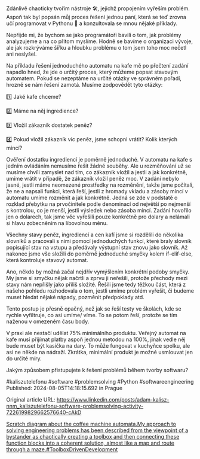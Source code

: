 Zdánlivě chaoticky tvořím nástroje 🛠️, jejichž propojením vyřeším problém. Aspoň tak byl popsán můj proces řešení jednou paní, která se teď zrovna učí programovat v Pythonu 🐍  a konzultovala se mnou nějaké příklady.


Nepřijde mi, že bychom se jako programátoři bavili o tom, jak problémy analyzujeme a na co přitom myslíme. Hodně se bavíme o organizaci vývoje, ale jak rozkrýváme šířku a hloubku problému o tom jsem toho moc nečetl ani neslyšel.


Na příkladu řešení jednoduchého automatu na kafe mě po přečtení zadání napadlo hned, že jde o určitý proces, který můžeme popsat stavovým automatem. Pokud se nezeptáme na určité otázky ve správném pořadí, hrozně se nám řešení zamotá. Musíme zodpovědět tyto otázky:


1️⃣ Jaké kafe chceme?

2️⃣ Máme na něj ingredience?

3️⃣ Vložil zákazník dostatek peněz?

4️⃣ Pokud vložil zákazník víc peněz, jsme schopni vrátit? Kolik kterých mincí?


Ověření dostatku ingrediencí je poměrně jednoduché. V automatu na kafe s jedním ovládáním nemusíme řešit žádné souběhy. Ale u rozměňování už se musíme chvíli zamyslet nad tím, co zákazník vložil a jestli a jak konkrétně, umíme vrátit v případě, že zákazník vložil peněz moc. V zadání nebylo jasné, jestli máme neomezené prostředky na rozměnění, takže jsme počítali, že ne a napsali funkci, která řeší, jestli z hromady vkladu a zásoby mincí v automatu umíme rozměnit a jak konkrétně. Jedná se zde v podstatě o rozklad přebytku na prvočinitele podle denominací od největší po nejmenší s kontrolou, co je menší, jestli výsledek nebo zásoba mincí. Zadání hovořilo jen o dolarech, tak jsme věc vyřešili pouze konkrétně pro dolary a nelámali si hlavu zobecněním na libovolnou měnu.


Všechny stavy peněz, ingrediencí a cen kafí jsme si rozdělili do několika slovníků a pracovali s nimi pomocí jednoduchých funkcí, které braly slovník popisující stav na vstupu a předávaly výstupní stav znovu jako slovník. Až nakonec jsme vše složili do poměrně jednoduché smyčky kolem if-elif-else, která kontroluje stavový automat.


Ano, někdo by možná začal nejdřív vymýšlením konkrétní podoby smyčky. My jsme si smyčku nějak načrtli a zprvu ji neřešili, protože přechody mezi stavy nám nepřišly jako příliš složité. Řešili jsme tedy těžkou část, která z našeho pohledu rozhodovala o tom, jestli umíme problém vyřešit, či budeme muset hledat nějaké nápady, pozměnit předpoklady atd.


Tento postup je přesně opačný, než jak se řeší testy ve školách, kde se rychle vyfiltruje, co asi umíme/ víme. To se potom řeší, protože se tím naženou v omezeném času body.

V praxi ale nestačí udělat 75% minimálního produktu. Veřejný automat na kafe musí přijímat platby aspoň jednou metodou na 100%, jinak vedle něj bude muset být kasička na dary. To může fungovat v kuchyňce spolku, ale asi ne někde na nádraží. Zkrátka, minimální produkt je možné usmlouvat jen do určité míry.


Jakým způsobem přistupujete k řešení problémů během tvorby softwaru?


#kaliszutelefonu #software #problemsolving #Python #softwareengineering
Published: 2024-08-05T14:18:15.692 in Prague

Original article URL: https://www.linkedin.com/posts/adam-kalisz-nnm_kaliszutelefonu-software-problemsolving-activity-7226199829662576640-cAkD

[Scratch diagram about the coffee machine automata.](./media/coffee-machine.png)[My approach to solving engineering problems has been described from the viewpoint of a bystander as chaotically creating a toolbox and then connecting these function blocks into a coherent solution, almost like a map and route through a maze.#ToolboxDrivenDevelopment](./media/toolbox-driven-development.png)